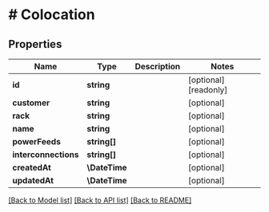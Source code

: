 # # Colocation

## Properties

Name | Type | Description | Notes
------------ | ------------- | ------------- | -------------
**id** | **string** |  | [optional] [readonly]
**customer** | **string** |  | [optional]
**rack** | **string** |  | [optional]
**name** | **string** |  | [optional]
**powerFeeds** | **string[]** |  | [optional]
**interconnections** | **string[]** |  | [optional]
**createdAt** | **\DateTime** |  | [optional]
**updatedAt** | **\DateTime** |  | [optional]

[[Back to Model list]](../../README.md#models) [[Back to API list]](../../README.md#endpoints) [[Back to README]](../../README.md)
